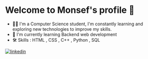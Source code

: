 # Welcome to Monsef's profile 👋
- 👨‍💻 I'm a Computer Science student, I'm constantly learning and exploring new technologies to improve my skills.
- 🧠 I'm currently learning Backend web development
- 🛠 Skills :
  HTML , CSS , C++ , Python , SQL 


[![linkedin](https://img.shields.io/badge/linkedin-0A66C2?style=for-the-badge&logo=linkedin&logoColor=white)](https://www.linkedin.com/in/mohammed-abd-el-monsef/)
<!--
**Monsef-74/Monsef-74** is a ✨ _special_ ✨ repository because its `README.md` (this file) appears on your GitHub profile.

Here are some ideas to get you started:



- 👯 I’m looking to collaborate on ...
- 🤔 I’m looking for help with ...
- 💬 Ask me about ...
- 📫 How to reach me: ...
- 😄 Pronouns: ...
- ⚡ Fun fact: ...
-->
